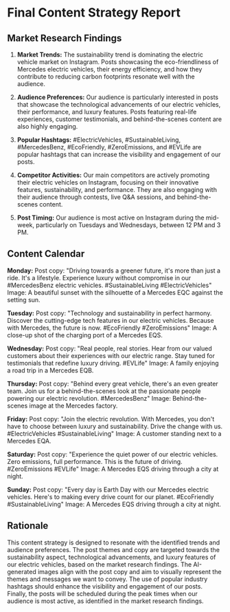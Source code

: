 # Final Content Strategy Report

## Market Research Findings

1. **Market Trends:** The sustainability trend is dominating the electric vehicle market on Instagram. Posts showcasing the eco-friendliness of Mercedes electric vehicles, their energy efficiency, and how they contribute to reducing carbon footprints resonate well with the audience.

2. **Audience Preferences:** Our audience is particularly interested in posts that showcase the technological advancements of our electric vehicles, their performance, and luxury features. Posts featuring real-life experiences, customer testimonials, and behind-the-scenes content are also highly engaging.

3. **Popular Hashtags:** #ElectricVehicles, #SustainableLiving, #MercedesBenz, #EcoFriendly, #ZeroEmissions, and #EVLife are popular hashtags that can increase the visibility and engagement of our posts.

4. **Competitor Activities:** Our main competitors are actively promoting their electric vehicles on Instagram, focusing on their innovative features, sustainability, and performance. They are also engaging with their audience through contests, live Q&A sessions, and behind-the-scenes content.

5. **Post Timing:** Our audience is most active on Instagram during the mid-week, particularly on Tuesdays and Wednesdays, between 12 PM and 3 PM.

## Content Calendar

**Monday:** 
Post copy: "Driving towards a greener future, it's more than just a ride. It's a lifestyle. Experience luxury without compromise in our #MercedesBenz electric vehicles. #SustainableLiving #ElectricVehicles"
Image: A beautiful sunset with the silhouette of a Mercedes EQC against the setting sun.

**Tuesday:** 
Post copy: "Technology and sustainability in perfect harmony. Discover the cutting-edge tech features in our electric vehicles. Because with Mercedes, the future is now. #EcoFriendly #ZeroEmissions"
Image: A close-up shot of the charging port of a Mercedes EQS.

**Wednesday:** 
Post copy: "Real people, real stories. Hear from our valued customers about their experiences with our electric range. Stay tuned for testimonials that redefine luxury driving. #EVLife"
Image: A family enjoying a road trip in a Mercedes EQB.

**Thursday:** 
Post copy: "Behind every great vehicle, there's an even greater team. Join us for a behind-the-scenes look at the passionate people powering our electric revolution. #MercedesBenz"
Image: Behind-the-scenes image at the Mercedes factory.

**Friday:** 
Post copy: "Join the electric revolution. With Mercedes, you don't have to choose between luxury and sustainability. Drive the change with us. #ElectricVehicles #SustainableLiving"
Image: A customer standing next to a Mercedes EQA.

**Saturday:** 
Post copy: "Experience the quiet power of our electric vehicles. Zero emissions, full performance. This is the future of driving. #ZeroEmissions #EVLife"
Image: A Mercedes EQS driving through a city at night.

**Sunday:** 
Post copy: "Every day is Earth Day with our Mercedes electric vehicles. Here's to making every drive count for our planet. #EcoFriendly #SustainableLiving"
Image: A Mercedes EQS driving through a city at night.

## Rationale

This content strategy is designed to resonate with the identified trends and audience preferences. The post themes and copy are targeted towards the sustainability aspect, technological advancements, and luxury features of our electric vehicles, based on the market research findings. The AI-generated images align with the post copy and aim to visually represent the themes and messages we want to convey. The use of popular industry hashtags should enhance the visibility and engagement of our posts. Finally, the posts will be scheduled during the peak times when our audience is most active, as identified in the market research findings.
